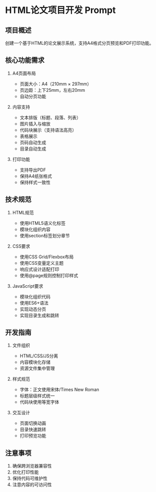 # HTML论文项目开发 Prompt

## 项目概述
创建一个基于HTML的论文展示系统，支持A4格式分页预览和PDF打印功能。

## 核心功能需求
1. A4页面布局
   - 页面大小：A4（210mm × 297mm）
   - 页边距：上下25mm，左右20mm
   - 自动分页功能

2. 内容支持
   - 文本排版（标题、段落、列表）
   - 图片插入与缩放
   - 代码块展示（支持语法高亮）
   - 表格展示
   - 页码自动生成
   - 目录自动生成

3. 打印功能
   - 支持导出PDF
   - 保持A4纸张格式
   - 保持样式一致性

## 技术规范
1. HTML规范
   - 使用HTML5语义化标签
   - 模块化组织内容
   - 使用section标签划分章节

2. CSS要求
   - 使用CSS Grid/Flexbox布局
   - 使用CSS变量定义主题
   - 响应式设计适配打印
   - 使用@page规则控制打印样式

3. JavaScript要求
   - 模块化组织代码
   - 使用ES6+语法
   - 实现动态分页
   - 实现目录生成和跳转

## 开发指南
1. 文件组织
   - HTML/CSS/JS分离
   - 内容模块化存储
   - 资源文件集中管理

2. 样式规范
   - 字体：正文使用宋体/Times New Roman
   - 标题层级样式统一
   - 代码块使用等宽字体

3. 交互设计
   - 页面切换动画
   - 目录快速跳转
   - 打印预览功能

## 注意事项
1. 确保跨浏览器兼容性
2. 优化打印性能
3. 保持代码可维护性
4. 注意内容的可访问性
